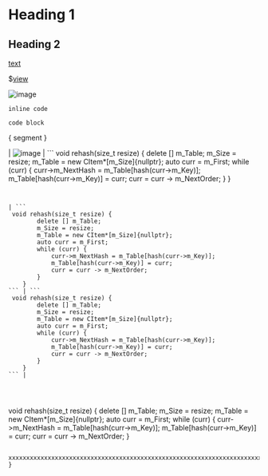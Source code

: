 # Heading 1

## Heading 2 

[text](link)

$[view](view_path)

![image](https://c.tenor.com/EYUlar2QIe4AAAAd/tenor.gif)

`inline code`

```
code block
```

{
    segment
}


| ![image](https://preview.redd.it/anuken-face-reveal-1-111-11-1-1111-v0-2oias5wxlt2c1.jpeg?width=554&format=pjpg&auto=webp&s=5ff0c3ba3c030a968e680190fce20e208873e9d0) | ```
 void rehash(size_t resize) {
        delete [] m_Table;
        m_Size = resize;
        m_Table = new CItem*[m_Size]{nullptr};
        auto curr = m_First;
        while (curr) {
            curr->m_NextHash = m_Table[hash(curr->m_Key)];
            m_Table[hash(curr->m_Key)] = curr;
            curr = curr -> m_NextOrder;
        }
    }
``` | ![image](https://preview.redd.it/anuken-face-reveal-1-111-11-1-1111-v0-2oias5wxlt2c1.jpeg?width=554&format=pjpg&auto=webp&s=5ff0c3ba3c030a968e680190fce20e208873e9d0) |


| ```
 void rehash(size_t resize) {
        delete [] m_Table;
        m_Size = resize;
        m_Table = new CItem*[m_Size]{nullptr};
        auto curr = m_First;
        while (curr) {
            curr->m_NextHash = m_Table[hash(curr->m_Key)];
            m_Table[hash(curr->m_Key)] = curr;
            curr = curr -> m_NextOrder;
        }
    }
``` | ```
 void rehash(size_t resize) {
        delete [] m_Table;
        m_Size = resize;
        m_Table = new CItem*[m_Size]{nullptr};
        auto curr = m_First;
        while (curr) {
            curr->m_NextHash = m_Table[hash(curr->m_Key)];
            m_Table[hash(curr->m_Key)] = curr;
            curr = curr -> m_NextOrder;
        }
    }
``` |




```
 void rehash(size_t resize) {
        delete [] m_Table;
        m_Size = resize;
        m_Table = new CItem*[m_Size]{nullptr};
        auto curr = m_First;
        while (curr) {
            curr->m_NextHash = m_Table[hash(curr->m_Key)];
            m_Table[hash(curr->m_Key)] = curr;
            curr = curr -> m_NextOrder;
        }

        xxxxxxxxxxxxxxxxxxxxxxxxxxxxxxxxxxxxxxxxxxxxxxxxxxxxxxxxxxxxxxxxxxxxxxxxxxxxxxxxxxxxxxxxxxxxxxxxxxxxxxxxxxxxxxxxxxxxxxxxxxxxxxxxxxxxxxxxxxxxxxxxxxxxxxxxxxxxxxxxxxxxxxxxxxxxxxxxxxxxxxxxxxxxxxxxxxxx
    }
``` 